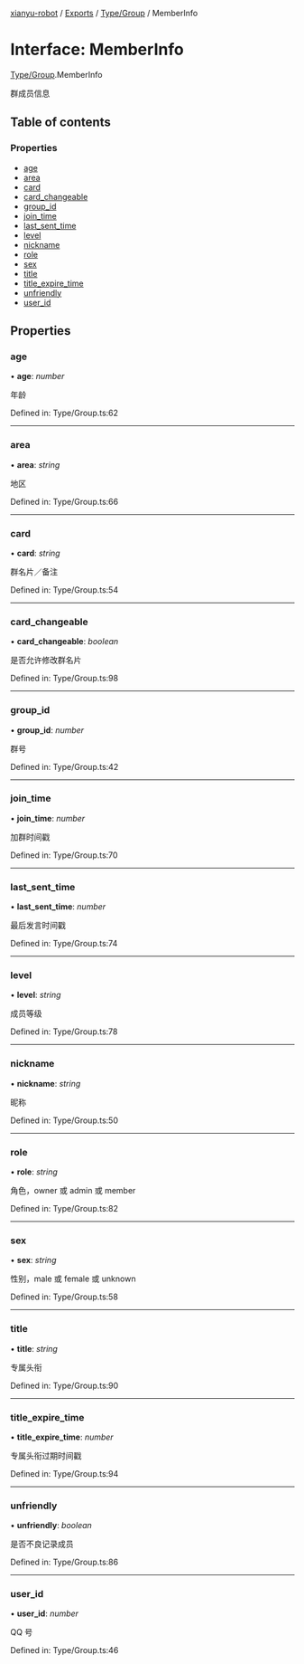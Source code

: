 [xianyu-robot](../README.md) / [Exports](../modules.md) / [Type/Group](../modules/type_group.md) / MemberInfo

# Interface: MemberInfo

[Type/Group](../modules/type_group.md).MemberInfo

群成员信息

## Table of contents

### Properties

- [age](type_group.memberinfo.md#age)
- [area](type_group.memberinfo.md#area)
- [card](type_group.memberinfo.md#card)
- [card\_changeable](type_group.memberinfo.md#card_changeable)
- [group\_id](type_group.memberinfo.md#group_id)
- [join\_time](type_group.memberinfo.md#join_time)
- [last\_sent\_time](type_group.memberinfo.md#last_sent_time)
- [level](type_group.memberinfo.md#level)
- [nickname](type_group.memberinfo.md#nickname)
- [role](type_group.memberinfo.md#role)
- [sex](type_group.memberinfo.md#sex)
- [title](type_group.memberinfo.md#title)
- [title\_expire\_time](type_group.memberinfo.md#title_expire_time)
- [unfriendly](type_group.memberinfo.md#unfriendly)
- [user\_id](type_group.memberinfo.md#user_id)

## Properties

### age

• **age**: *number*

年龄

Defined in: Type/Group.ts:62

___

### area

• **area**: *string*

地区

Defined in: Type/Group.ts:66

___

### card

• **card**: *string*

群名片／备注

Defined in: Type/Group.ts:54

___

### card\_changeable

• **card\_changeable**: *boolean*

是否允许修改群名片

Defined in: Type/Group.ts:98

___

### group\_id

• **group\_id**: *number*

群号

Defined in: Type/Group.ts:42

___

### join\_time

• **join\_time**: *number*

加群时间戳

Defined in: Type/Group.ts:70

___

### last\_sent\_time

• **last\_sent\_time**: *number*

最后发言时间戳

Defined in: Type/Group.ts:74

___

### level

• **level**: *string*

成员等级

Defined in: Type/Group.ts:78

___

### nickname

• **nickname**: *string*

昵称

Defined in: Type/Group.ts:50

___

### role

• **role**: *string*

角色，owner 或 admin 或 member

Defined in: Type/Group.ts:82

___

### sex

• **sex**: *string*

性别，male 或 female 或 unknown

Defined in: Type/Group.ts:58

___

### title

• **title**: *string*

专属头衔

Defined in: Type/Group.ts:90

___

### title\_expire\_time

• **title\_expire\_time**: *number*

专属头衔过期时间戳

Defined in: Type/Group.ts:94

___

### unfriendly

• **unfriendly**: *boolean*

是否不良记录成员

Defined in: Type/Group.ts:86

___

### user\_id

• **user\_id**: *number*

QQ 号

Defined in: Type/Group.ts:46

